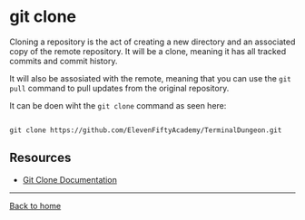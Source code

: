 # git clone

Cloning a repository is the act of creating a new directory and an associated copy of the remote repository. It will be a clone, meaning it has all tracked commits and commit history.

It will also be assosiated with the remote, meaning that you can use the `git pull` command to pull updates from the original repository.

It can be doen wiht the `git clone` command as seen here:
```

git clone https://github.com/ElevenFiftyAcademy/TerminalDungeon.git
```

## Resources

- [Git Clone Documentation](https://git-scm.com/docs/git-clone)

---

[Back to home](../README.md)